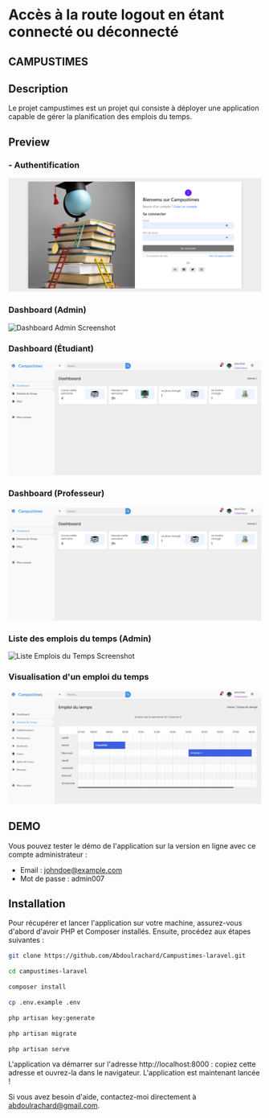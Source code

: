 # Accès à la route logout en étant connecté ou déconnecté
## CAMPUSTIMES 

## Description

Le projet campustimes est un projet qui consiste à déployer une application capable de gérer la planification des emplois du temps.

## Preview

### - Authentification

![Auth Screenshot](./docs/auth.png)

### Dashboard (Admin)

![Dashboard Admin Screenshot](./docs/dashboard-2.png)

### Dashboard (Étudiant)

![Dashboard Étudiant Screenshot](./docs/user-dashboard.png)

### Dashboard (Professeur)

![Dashboard Professeur Screenshot](./docs/user-dashboard.png)

### Liste des emplois du temps (Admin)

![Liste Emplois du Temps Screenshot](./docs/timetables.png)

### Visualisation d'un emploi du temps

![Visualisation Emploi du Temps Screenshot](./docs/view-timetable.png)

## DEMO

Vous pouvez tester le démo de l'application sur la version en ligne avec ce compte administrateur :

- Email : johndoe@example.com
- Mot de passe : admin007

## Installation

Pour récupérer et lancer l'application sur votre machine, assurez-vous d'abord d'avoir PHP et Composer installés. Ensuite, procédez aux étapes suivantes :

```bash
git clone https://github.com/Abdoulrachard/Campustimes-laravel.git
```
```bash
cd campustimes-laravel
```

```bash	
composer install
```
```bash 
cp .env.example .env 
```
```bash	
php artisan key:generate
```
```bash	
php artisan migrate
```

```bash	
php artisan serve
```
L'application va démarrer sur l'adresse http://localhost:8000 :  copiez cette adresse et ouvrez-la dans le navigateur.
L'application est maintenant lancée !

Si vous avez besoin d'aide, contactez-moi directement à [abdoulrachard@gmail.com](mailto:abdoulrachard@gmail.com).


